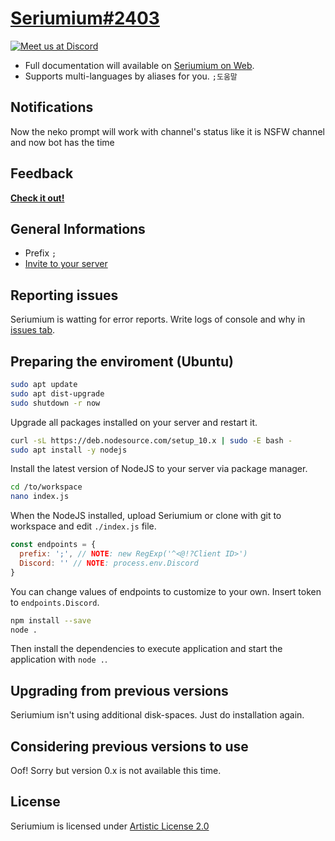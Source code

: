 [Seriumium#2403](https://soto-seia.github.io/)
====


[![Meet us at Discord](https://discordapp.com/api/guilds/383944425648422912/embed.png?style=banner2)](https://discord.gg/YzBZNQq)

* Full documentation will available on [Seriumium on Web](https://seriumium.tk).
* Supports multi-languages by aliases for you. `;도움말`


Notifications
----
Now the neko prompt will work with channel's status like it is NSFW channel and now bot has the time


Feedback
----
**[Check it out!](https://goo.gl/forms/xRF686tSyanEZSBy1)**


General Informations
----
* Prefix `;`
* [Invite to your server](https://discordapp.com/api/oauth2/authorize?client_id=429913480708096000&permissions=8&scope=bot)


Reporting issues
----
Seriumium is watting for error reports.
Write logs of console and why in [issues tab](https://github.com/Soto-Seia/Serium/issues).


Preparing the enviroment (Ubuntu)
----
```bash
sudo apt update
sudo apt dist-upgrade
sudo shutdown -r now
```

Upgrade all packages installed on your server and restart it.

```bash
curl -sL https://deb.nodesource.com/setup_10.x | sudo -E bash -
sudo apt install -y nodejs
```

Install the latest version of NodeJS to your server via package manager.

```bash
cd /to/workspace
nano index.js
```

When the NodeJS installed, upload Seriumium or clone with git to workspace and edit `./index.js` file.

```JavaScript
const endpoints = {
  prefix: ';', // NOTE: new RegExp('^<@!?Client ID>')
  Discord: '' // NOTE: process.env.Discord
}
```

You can change values of endpoints to customize to your own.
Insert token to `endpoints.Discord`.

```bash
npm install --save
node .
```

Then install the dependencies to execute application and start the application with `node .`.


Upgrading from previous versions
----
Seriumium isn't using additional disk-spaces.
Just do installation again.


Considering previous versions to use
----
Oof! Sorry but version 0.x is not available this time.


License
----
Seriumium is licensed under  [Artistic License 2.0 ](https://github.com/Soto-Seia/Serium/blob/nightly/LICENSE)
